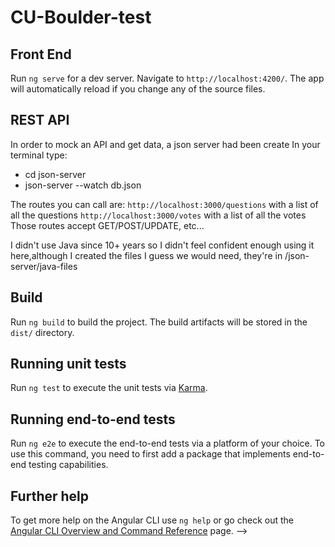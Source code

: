 # CU-Boulder-test

## Front End

Run `ng serve` for a dev server. Navigate to `http://localhost:4200/`. The app will automatically reload if you change any of the source files.

## REST API

In order to mock an API and get data, a json server had been create
In your terminal type:

- cd json-server
- json-server --watch db.json

The routes you can call are:
`http://localhost:3000/questions` with a list of all the questions
`http://localhost:3000/votes` with a list of all the votes
Those routes accept GET/POST/UPDATE, etc...

I didn't use Java since 10+ years so I didn't feel confident enough using it here,although I created the files I guess we would need, they're in /json-server/java-files

## Build

Run `ng build` to build the project. The build artifacts will be stored in the `dist/` directory.

## Running unit tests

Run `ng test` to execute the unit tests via [Karma](https://karma-runner.github.io).

## Running end-to-end tests

Run `ng e2e` to execute the end-to-end tests via a platform of your choice. To use this command, you need to first add a package that implements end-to-end testing capabilities.

## Further help

To get more help on the Angular CLI use `ng help` or go check out the [Angular CLI Overview and Command Reference](https://angular.io/cli) page. -->
